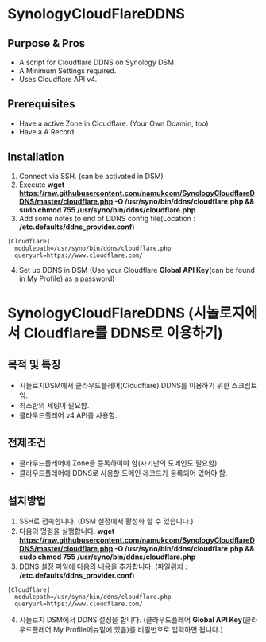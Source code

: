 SynologyCloudFlareDDNS
========================

Purpose & Pros
---------------
* A script for Cloudflare DDNS on Synology DSM.
* A Minimum Settings required.
* Uses Cloudflare API v4.

Prerequisites
---------------
* Have a active Zone in Cloudflare. (Your Own Doamin, too)
* Have a A Record.

Installation
----------------
1. Connect via SSH. (can be activated in DSM)
2. Execute __wget https://raw.githubusercontent.com/namukcom/SynologyCloudflareDDNS/master/cloudflare.php -O /usr/syno/bin/ddns/cloudflare.php && sudo chmod 755 /usr/syno/bin/ddns/cloudflare.php__
3. Add some notes to end of DDNS config file(Location : __/etc.defaults/ddns_provider.conf__)
```
[Cloudflare]
  modulepath=/usr/syno/bin/ddns/cloudflare.php
  queryurl=https://www.cloudflare.com/
```
4. Set up DDNS in DSM (Use your Cloudflare __Global API Key__(can be found in My Profile) as a password)

SynologyCloudFlareDDNS (시놀로지에서 Cloudflare를 DDNS로 이용하기)
========================

목적 및 특징
---------------
* 시놀로지DSM에서 클라우드플레어(Cloudflare) DDNS를 이용하기 위한 스크립트임.
* 최소한의 세팅이 필요함.
* 클라우드플레어 v4 API를 사용함.

전제조건
---------------
* 클라우드플레어에 Zone을 등록하여야 함(자기만의 도메인도 필요함)
* 클라우드플레어에 DDNS로 사용할 도메인 레코드가 등록되어 있어야 함.

설치방법
----------------
1. SSH로 접속합니다. (DSM 설정에서 활성화 할 수 있습니다.)
2. 다음의 명령을 실행합니다. __wget https://raw.githubusercontent.com/namukcom/SynologyCloudflareDDNS/master/cloudflare.php -O /usr/syno/bin/ddns/cloudflare.php && sudo chmod 755 /usr/syno/bin/ddns/cloudflare.php__
3. DDNS 설정 파일에 다음의 내용을 추가합니다. (파일위치 : __/etc.defaults/ddns_provider.conf__)
```
[Cloudflare]
  modulepath=/usr/syno/bin/ddns/cloudflare.php
  queryurl=https://www.cloudflare.com/
```
4. 시놀로지 DSM에서 DDNS 설정을 합니다. (클라우드플레어 __Global API Key__(클라우드플레어 My Profile메뉴밑에 있음)를 비밀번호로 입력하면 됩니다.)
